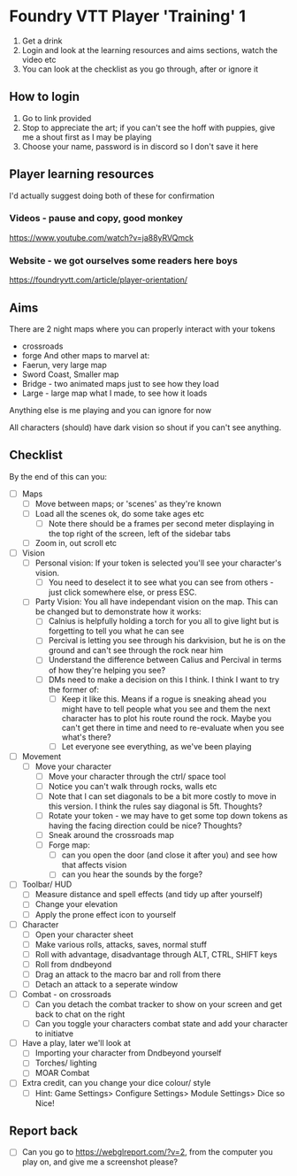 # Foundry VTT Player 'Training' 1

1. Get a drink
2. Login and look at the learning resources and aims sections, watch the video etc
3. You can look at the checklist as you go through, after or ignore it

## How to login

1) Go to link provided
2) Stop to appreciate the art; if you can't see the hoff with puppies, give me a shout first as I may be playing
3) Choose your name, password is in discord so I don't save it here

## Player learning resources

I'd actually suggest doing both of these for confirmation

### Videos - pause and copy, good monkey
https://www.youtube.com/watch?v=ja88yRVQmck
### Website - we got ourselves some readers here boys
https://foundryvtt.com/article/player-orientation/


## Aims
There are 2 night maps where you can properly interact with your tokens 
- crossroads
- forge
And other maps to marvel at:
- Faerun, very large map
- Sword Coast, Smaller map
- Bridge - two animated maps just to see how they load
- Large - large map what I made, to see how it loads

Anything else is me playing and you can ignore for now

All characters (should) have dark vision so shout if you can't see anything.

##  Checklist 

By the end of this can you:
- [ ] Maps
  - [ ] Move between maps; or 'scenes' as they're known
  - [ ] Load all the scenes ok, do some take ages etc
    - [ ] Note there should be a frames per second meter displaying in the top right of the screen, left of the sidebar tabs
  - [ ] Zoom in, out scroll etc
- [ ] Vision
    - [ ] Personal vision: If your token is selected you'll see your character's vision. 
      - [ ] You need to deselect it to see what you can see from others - just click somewhere else, or press ESC.
    - [ ] Party Vision: You all have independant vision on the map. This can be changed but to demonstrate how it works:
      - [ ] Calnius is helpfully holding a torch for you all to give light but is forgetting to tell you what he can see
      - [ ] Percival is letting you see through his darkvision, but he is on the ground and can't see through the rock near him
      - [ ] Understand the difference between Calius and Percival in terms of how they're helping you see? 
      - [ ] DMs need to make a decision on this I think. I think I want to try the former of:
        - [ ] Keep it like this. Means if a rogue is sneaking ahead you might have to tell people what you see and them the next character has to plot his route round the rock. Maybe you can't get there in time and need to re-evaluate when you see what's there?
        - [ ] Let everyone see everything, as we've been playing
- [ ] Movement
  - [ ] Move your character
    - [ ] Move your character through the ctrl/ space tool
    - [ ] Notice you can't walk through rocks, walls etc
    - [ ] Note that I can set diagonals to be a bit more costly to move in this version. I think the rules say diagonal is 5ft. Thoughts?
    - [ ] Rotate your token - we may have to get some top down tokens as having the facing direction could be nice? Thoughts?
    - [ ] Sneak around the crossroads map
    - [ ] Forge map: 
        - [ ] can you open the door (and close it after you) and see how that affects vision
        - [ ] can you hear the sounds by the forge?
- [ ] Toolbar/ HUD
    - [ ] Measure distance and spell effects (and tidy up after yourself)
    - [ ] Change your elevation
    - [ ] Apply the prone effect icon to yourself
- [ ] Character
    - [ ] Open your character sheet
    - [ ] Make various rolls, attacks, saves, normal stuff
    - [ ] Roll with advantage, disadvantage through ALT, CTRL, SHIFT keys
    - [ ] Roll from dndbeyond 
    - [ ] Drag an attack to the macro bar and roll from there
    - [ ] Detach an attack to a seperate window
- [ ] Combat - on crossroads
  - [ ] Can you detach the combat tracker to show on your screen and get back to chat on the right
  - [ ] Can you toggle your characters combat state and add your character to initiatve
- [ ] Have a play, later we'll look at 
    - [ ] Importing your character from Dndbeyond yourself
    - [ ] Torches/ lighting
    - [ ] MOAR Combat
- [ ] Extra credit, can you change your dice colour/ style
    - [ ] Hint: Game Settings> Configure Settings> Module Settings> Dice so Nice!

## Report back
- [ ] Can you go to https://webglreport.com/?v=2, from the computer you play on, and give me a screenshot please?